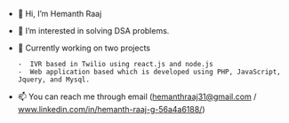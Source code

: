 - 👋 Hi, I’m Hemanth Raaj
- 👀 I’m interested in solving DSA problems.
- 🌱 Currently working on two projects

      -  IVR based in Twilio using react.js and node.js 
      -  Web application based which is developed using PHP, JavaScript, Jquery, and Mysql. 
- 📫 You can reach me through email (hemanthraaj31@gmail.com / www.linkedin.com/in/hemanth-raaj-g-56a4a6188/)

<!---
hemanth506/hemanth506 is a ✨ special ✨ repository because its `README.md` (this file) appears on your GitHub profile.
You can click the Preview link to take a look at your changes.
--->
